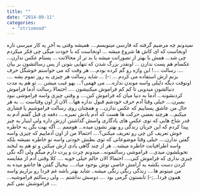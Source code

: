 ```yaml
---
title: ""
date: "2014-09-11"
categories: 
  - "strixmood"
---
```


نمیدونم چه مرضیم گرفته که فارسی مینویسم.... همیشه وقتی به آخر یه کار میرسی تازه اونجاست که ای کاش ها شروع میشه ... اونجاست که با خودت میگی چی فکر میکردم چی شد... همش یا بهتر از تصوراتت میشه یا بد تر از محالاتت ... پستام عکس ندارن... عکسام هم پست ندارن ... اونقدر بزرگ شدن که تنهایی بتونن از پس رسالتشون بر بیان .... رسالت ....! این واژه رو گم کرده بودم.... هر وقت که می خواستم خوشگل حرف بزنم ازش استفاده می کردم ... :-) ... شاید رسالت هر چیزی یه روز تموم بشه .... اونوقت دیگه دلیلی واسه موندن نداره.... می فهمی؟... یهو غیب میشن ... تو هم یه مدت دنبالشون میدویی تا کم کم فراموش میکنیشون .... احتمالا رسالت آدما فراموش کردنشونه... آدما به دنیا میان که فراموش کنن.... و وقتی چیزی واسه فراموشی نبود بمیرن.... خیلی وقتا آدم حرف خودشم قبول نداره هها... الان از اون وقتاست ... به هر حال من عاشق پستاییم که عکس ندارن... و همچنان روی رسالت فراموشیم پا فشاری میکنم... هرچند بعضی حرکت ها هست که آدم یادش نمیره.... دفعه ی قبل گفتم آدم به قدر شاخ هایی که توی عکس های یادگاری واسش گذاشتن ارزش داره ولی اینبار یه چیز پیدا کردم که این جریان زندگی رو بهتر نشون میده... هوممم ... اگه بهت بگن یه خاطره خوش تعریف کن چی رو تعریف میکنی؟.... احتمالا من از اون آدماییم که چیزی واسه گفتن ندارن.... خیلی وقتا موضوعاتی که توی بطنش خودتی واسه تو خاطره نمیشه بلکه واسه اطرافیانت خاطره میشه... هر از چند گاهی یادی ازش میکنن و تو هم یه لبخند تحویلشون میدی... فراموشی رسالتمونه...میدونم چرت و پرت دارم میگم ولی اگه نگی چیزی نداری که فراموش کنی.... احتمالا الان حالم خیلی خوبه .... کلا وقتی آدم از مقایسه کردن دست بکشه یه آرامش خاصی توش بوجود میاد.... بیخیال گفتن ها جاشو میده به من میتونم ها.... زندگی رنگی رنگی میشه.. شاید بهتر باشه غم فردا رو بزاریم واسه همون فردا...;-) تابستون گرمی بود .... دوسش نداشتم ... ولی رسالتم فراموشیه... فراموشش نمی کنم ....
